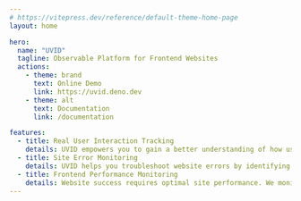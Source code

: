 ```yaml
---
# https://vitepress.dev/reference/default-theme-home-page
layout: home

hero:
  name: "UVID"
  tagline: Observable Platform for Frontend Websites
  actions:
    - theme: brand
      text: Online Demo
      link: https://uvid.deno.dev
    - theme: alt
      text: Documentation
      link: /documentation

features:
  - title: Real User Interaction Tracking
    details: UVID empowers you to gain a better understanding of how users interact with your website in real-time.
  - title: Site Error Monitoring
    details: UVID helps you troubleshoot website errors by identifying the root cause of the problem, reducing your frustration.
  - title: Frontend Performance Monitoring
    details: Website success requires optimal site performance. We monitor key metrics, such as page load time, and provide detailed reports to help you understand your site's performance.
---
```

